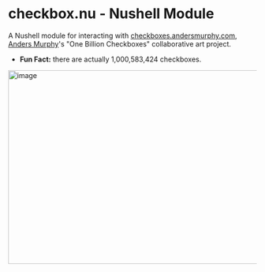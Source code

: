 # checkbox.nu - Nushell Module

A Nushell module for interacting with [checkboxes.andersmurphy.com](https://checkboxes.andersmurphy.com/), [Anders Murphy](https://github.com/andersmurphy)'s "One Billion Checkboxes" collaborative art project.

- **Fun Fact:** there are actually 1,000,583,424 checkboxes.

<img width="749" height="393" alt="image" src="https://github.com/user-attachments/assets/6bf13fb2-6839-446b-8339-996f15bd1812" />

